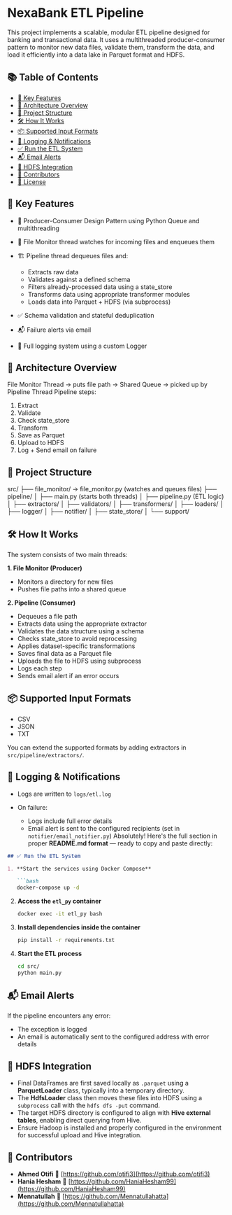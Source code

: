 # NexaBank ETL Pipeline

This project implements a scalable, modular ETL pipeline designed for banking and transactional data. It uses a multithreaded producer-consumer pattern to monitor new data files, validate them, transform the data, and load it efficiently into a data lake in Parquet format and HDFS.

## 📚 Table of Contents

* [🚀 Key Features](#-key-features)
* [🧠 Architecture Overview](#-architecture-overview)
* [📁 Project Structure](#-project-structure)
* [🛠️ How It Works](#️-how-it-works)
* [📦 Supported Input Formats](#-supported-input-formats)
* [📄 Logging & Notifications](#-logging--notifications)
* [✅ Run the ETL System](#-run-the-etl-system)
* [📬 Email Alerts](#-email-alerts)
* [📂 HDFS Integration](#-hdfs-integration)
* [👥 Contributors](#-contributors)
* [📃 License](#-license)

## 🚀 Key Features

* 🔄 Producer-Consumer Design Pattern using Python Queue and multithreading
* 📂 File Monitor thread watches for incoming files and enqueues them
* 🏗️ Pipeline thread dequeues files and:

  * Extracts raw data
  * Validates against a defined schema
  * Filters already-processed data using a state\_store
  * Transforms data using appropriate transformer modules
  * Loads data into Parquet + HDFS (via subprocess)
* ✅ Schema validation and stateful deduplication
* 📬 Failure alerts via email
* 📜 Full logging system using a custom Logger

## 🧠 Architecture Overview

File Monitor Thread → puts file path → Shared Queue → picked up by Pipeline Thread
Pipeline steps:

1. Extract
2. Validate
3. Check state\_store
4. Transform
5. Save as Parquet
6. Upload to HDFS
7. Log + Send email on failure

## 📁 Project Structure

src/
├── file\_monitor/ → file\_monitor.py (watches and queues files)
├── pipeline/
│   ├── main.py (starts both threads)
│   ├── pipeline.py (ETL logic)
│   ├── extractors/
│   ├── validators/
│   ├── transformers/
│   ├── loaders/
│   ├── logger/
│   ├── notifier/
│   ├── state\_store/
│   └── support/

## 🛠️ How It Works

The system consists of two main threads:

**1. File Monitor (Producer)**

* Monitors a directory for new files
* Pushes file paths into a shared queue

**2. Pipeline (Consumer)**

* Dequeues a file path
* Extracts data using the appropriate extractor
* Validates the data structure using a schema
* Checks state\_store to avoid reprocessing
* Applies dataset-specific transformations
* Saves final data as a Parquet file
* Uploads the file to HDFS using subprocess
* Logs each step
* Sends email alert if an error occurs

## 📦 Supported Input Formats

* CSV
* JSON
* TXT

You can extend the supported formats by adding extractors in `src/pipeline/extractors/`.

## 📄 Logging & Notifications

* Logs are written to `logs/etl.log`
* On failure:

  * Logs include full error details
  * Email alert is sent to the configured recipients (set in `notifier/email_notifier.py`)
Absolutely! Here's the full section in proper **README.md format** — ready to copy and paste directly:

````markdown
## ✅ Run the ETL System

1. **Start the services using Docker Compose**

   ```bash
   docker-compose up -d
````

2. **Access the `etl_py` container**

   ```bash
   docker exec -it etl_py bash
   ```

3. **Install dependencies inside the container**

   ```bash
   pip install -r requirements.txt
   ```

4. **Start the ETL process**

   ```bash
   cd src/
   python main.py
   ```


## 📬 Email Alerts

If the pipeline encounters any error:

* The exception is logged
* An email is automatically sent to the configured address with error details

## 📂 HDFS Integration

- Final DataFrames are first saved locally as `.parquet` using a **ParquetLoader** class, typically into a temporary directory.
- The **HdfsLoader** class then moves these files into HDFS using a `subprocess` call with the `hdfs dfs -put` command.
- The target HDFS directory is configured to align with **Hive external tables**, enabling direct querying from Hive.
- Ensure Hadoop is installed and properly configured in the environment for successful upload and Hive integration.


## 👥 Contributors

- **Ahmed Otifi** 🔗 [https://github.com/otifi3](https://github.com/otifi3)  
- **Hania Hesham** 🔗 [https://github.com/HaniaHesham99](https://github.com/HaniaHesham99)  
- **Mennatullah** 🔗 [https://github.com/Mennatullahatta](https://github.com/Mennatullahatta)

